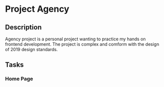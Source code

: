 # Project Agency

## Description

Agency project is a personal project wanting to practice my hands on frontend development.
The project is complex and comform with the design of 2019 design standards.

## Tasks

### Home Page
